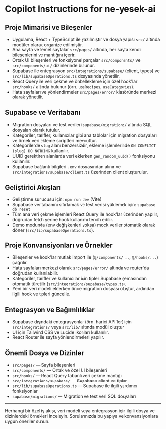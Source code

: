 # Copilot Instructions for ne-yesek-ai

## Proje Mimarisi ve Bileşenler
- Uygulama, React + TypeScript ile yazılmıştır ve dosya yapısı `src/` altında modüler olarak organize edilmiştir.
- Ana sayfa ve temel sayfalar `src/pages/` altında, her sayfa kendi bileşenlerini ve mantığını içerir.
- Ortak UI bileşenleri ve fonksiyonel parçalar `src/components/` ve `src/components/ui/` dizinlerinde bulunur.
- Supabase ile entegrasyon `src/integrations/supabase/` (client, types) ve `src/lib/supabaseOperations.ts` dosyasında yönetilir.
- React Query ile veri çekme ve önbellekleme için özel hook'lar `src/hooks/` altında bulunur (örn. `useRecipes`, `useCategories`).
- Hata sayfaları ve yönlendirmeler `src/pages/error/` klasöründe merkezi olarak yönetilir.

## Supabase ve Veritabanı
- Migration dosyaları ve test verileri `supabase/migrations/` altında SQL dosyaları olarak tutulur.
- Kategoriler, tarifler, kullanıcılar gibi ana tablolar için migration dosyaları ve örnek veri ekleme scriptleri mevcuttur.
- Kategorilerde `slug` alanı benzersizdir, ekleme işlemlerinde `ON CONFLICT (slug) DO NOTHING` kullanılır.
- UUID gerektiren alanlarda veri eklerken `gen_random_uuid()` fonksiyonu kullanılır.
- Supabase bağlantı bilgileri `.env` dosyasından alınır ve `src/integrations/supabase/client.ts` üzerinden client oluşturulur.

## Geliştirici Akışları
- Geliştirme sunucusu için: `npm run dev` (Vite)
- Supabase veritabanını sıfırlamak ve test verisi yüklemek için: `supabase db reset`
- Tüm ana veri çekme işlemleri React Query ile hook'lar üzerinden yapılır, doğrudan fetch yerine hook kullanımı tercih edilir.
- Demo modunda (env değişkenleri yoksa) mock veriler otomatik olarak döner (`src/lib/supabaseOperations.ts`).

## Proje Konvansiyonları ve Örnekler
- Bileşenler ve hook'lar mutlak import ile (`@/components/...`, `@/hooks/...`) çağrılır.
- Hata sayfaları merkezi olarak `src/pages/error/` altında ve router'da doğrudan kullanılabilir.
- Kategoriler, tarifler ve kullanıcılar için tipler Supabase şemasından otomatik türetilir (`src/integrations/supabase/types.ts`).
- Yeni bir veri modeli eklerken önce migration dosyası oluştur, ardından ilgili hook ve tipleri güncelle.

## Entegrasyon ve Bağımlılıklar
- Supabase dışındaki entegrasyonlar (örn. harici API'ler) için `src/integrations/` veya `src/lib/` altında modül oluştur.
- UI için Tailwind CSS ve Lucide ikonları kullanılır.
- React Router ile sayfa yönlendirmeleri yapılır.

## Önemli Dosya ve Dizinler
- `src/pages/` — Sayfa bileşenleri
- `src/components/` — Ortak ve özel UI bileşenleri
- `src/hooks/` — React Query tabanlı veri çekme mantığı
- `src/integrations/supabase/` — Supabase client ve tipler
- `src/lib/supabaseOperations.ts` — Supabase ile ilgili yardımcı fonksiyonlar
- `supabase/migrations/` — Migration ve test veri SQL dosyaları

---

Herhangi bir özel iş akışı, veri modeli veya entegrasyon için ilgili dosya ve dizinlerdeki örnekleri inceleyin. Sorularınızda bu yapıya ve konvansiyonlara uygun öneriler sunun.
